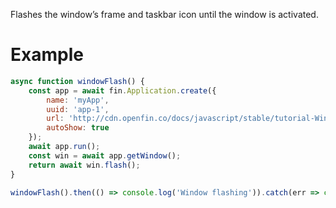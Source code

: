 Flashes the window’s frame and taskbar icon until the window is activated.
# Example
```js
async function windowFlash() {
    const app = await fin.Application.create({
        name: 'myApp',
        uuid: 'app-1',
        url: 'http://cdn.openfin.co/docs/javascript/stable/tutorial-Window.flash.html',
        autoShow: true
    });
    await app.run();
    const win = await app.getWindow();
    return await win.flash();
}

windowFlash().then(() => console.log('Window flashing')).catch(err => console.log(err));
```

